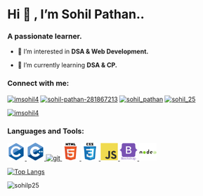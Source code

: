 <h1 align="left">Hi 🙋 , I’m Sohil Pathan..</h1>
<h3 align="left">A passionate learner.</h3>

- 👀 I’m interested in **DSA & Web Development.**

- 🌱 I’m currently learning **DSA & CP.**

<h3 align="left">Connect with me:</h3>
<p align="left">
<a href="https://twitter.com/imsohil4" target="blank"><img align="center" src="https://raw.githubusercontent.com/rahuldkjain/github-profile-readme-generator/master/src/images/icons/Social/twitter.svg" alt="imsohil4" height="30" width="40" /></a>
<a href="https://linkedin.com/in/sohil-pathan-281867213" target="blank"><img align="center" src="https://raw.githubusercontent.com/rahuldkjain/github-profile-readme-generator/master/src/images/icons/Social/linked-in-alt.svg" alt="sohil-pathan-281867213" height="30" width="40" /></a>
<a href="https://www.codechef.com/users/sohil_pathan" target="blank"><img align="center" src="https://cdn.jsdelivr.net/npm/simple-icons@3.1.0/icons/codechef.svg" alt="sohil_pathan" height="30" width="40" /></a>
<a href="https://www.leetcode.com/sohil_25" target="blank"><img align="center" src="https://raw.githubusercontent.com/rahuldkjain/github-profile-readme-generator/master/src/images/icons/Social/leet-code.svg" alt="sohil_25" height="30" width="40" /></a>
</p>
<p align="left"> <a href="https://twitter.com/imsohil4" target="blank"><img src="https://img.shields.io/twitter/follow/imsohil4?logo=twitter&style=for-the-badge" alt="imsohil4" /></a> </p>
<h3 align="left">Languages and Tools:</h3>
<p align="left"> <a href="https://www.cprogramming.com/" target="_blank" rel="noreferrer"> <img src="https://raw.githubusercontent.com/devicons/devicon/master/icons/c/c-original.svg" alt="c" width="40" height="40"/> </a> <a href="https://www.w3schools.com/cpp/" target="_blank" rel="noreferrer"> <img src="https://raw.githubusercontent.com/devicons/devicon/master/icons/cplusplus/cplusplus-original.svg" alt="cplusplus" width="40" height="40"/> </a>  <a href="https://git-scm.com/" target="_blank" rel="noreferrer"> <img src="https://www.vectorlogo.zone/logos/git-scm/git-scm-icon.svg" alt="git" width="40" height="40"/> </a> <a href="https://www.w3.org/html/" target="_blank" rel="noreferrer"> <img src="https://raw.githubusercontent.com/devicons/devicon/master/icons/html5/html5-original-wordmark.svg" alt="html5" width="40" height="40"/> </a> <a href="https://www.w3schools.com/css/" target="_blank" rel="noreferrer"> <img src="https://raw.githubusercontent.com/devicons/devicon/master/icons/css3/css3-original-wordmark.svg" alt="css3" width="40" height="40"/> </a><a href="https://developer.mozilla.org/en-US/docs/Web/JavaScript" target="_blank" rel="noreferrer"> <img src="https://raw.githubusercontent.com/devicons/devicon/master/icons/javascript/javascript-original.svg" alt="javascript" width="40" height="40"/> </a> 
<a href="https://getbootstrap.com" target="_blank" rel="noreferrer"> <img src="https://raw.githubusercontent.com/devicons/devicon/master/icons/bootstrap/bootstrap-plain-wordmark.svg" alt="bootstrap" width="40" height="40"/> </a>  <a href="https://nodejs.org" target="_blank" rel="noreferrer"> <img src="https://raw.githubusercontent.com/devicons/devicon/master/icons/nodejs/nodejs-original-wordmark.svg" alt="nodejs" width="40" height="40"/> </a></p>

[![Top Langs](https://github-readme-stats.vercel.app/api/top-langs/?username=sohilp25&layout=compact)](https://github.com/sohilp25/github-readme-stats)

<p>&nbsp;<img align="left" src="https://github-readme-stats.vercel.app/api?username=sohilp25&show_icons=true&locale=en" alt="sohilp25" /></p>

